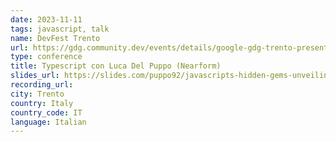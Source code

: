```yaml
---
date: 2023-11-11
tags: javascript, talk
name: DevFest Trento
url: https://gdg.community.dev/events/details/google-gdg-trento-presents-devfest-trento-2023/
type: conference
title: Typescript con Luca Del Puppo (Nearform)
slides_url: https://slides.com/puppo92/javascripts-hidden-gems-unveiling-the-magic-of-iterators-and-generators/fullscreen
recording_url: 
city: Trento
country: Italy
country_code: IT
language: Italian
---
```

